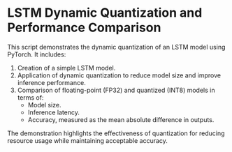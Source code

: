 # LSTM Dynamic Quantization and Performance Comparison

This script demonstrates the dynamic quantization of an LSTM model using PyTorch. It includes:

1. Creation of a simple LSTM model.
2. Application of dynamic quantization to reduce model size and improve inference performance.
3. Comparison of floating-point (FP32) and quantized (INT8) models in terms of:
   - Model size.
   - Inference latency.
   - Accuracy, measured as the mean absolute difference in outputs.

The demonstration highlights the effectiveness of quantization for reducing resource usage while maintaining acceptable accuracy.

